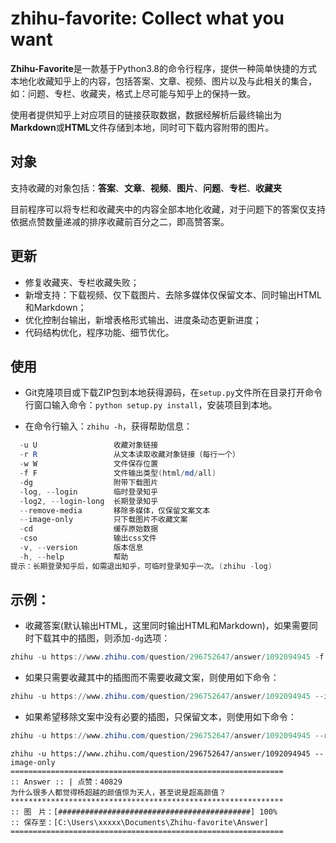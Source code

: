 # zhihu-favorite: Collect what you want

**Zhihu-Favorite**是一款基于Python3.8的命令行程序，提供一种简单快捷的方式本地化收藏知乎上的内容，包括答案、文章、视频、图片以及与此相关的集合，如：问题、专栏、收藏夹，格式上尽可能与知乎上的保持一致。

使用者提供知乎上对应项目的链接获取数据，数据经解析后最终输出为**Markdown**或**HTML**文件存储到本地，同时可下载内容附带的图片。

## 对象

支持收藏的对象包括：**答案**、**文章**、**视频**、**图片**、**问题**、**专栏**、**收藏夹**

目前程序可以将专栏和收藏夹中的内容全部本地化收藏，对于问题下的答案仅支持依据点赞数量递减的排序收藏前百分之二，即高赞答案。

## 更新

- 修复收藏夹、专栏收藏失败；
- 新增支持：下载视频、仅下载图片、去除多媒体仅保留文本、同时输出HTML和Markdown；
- 优化控制台输出，新增表格形式输出、进度条动态更新进度；
- 代码结构优化，程序功能、细节优化。

## 使用

- Git克隆项目或下载ZIP包到本地获得源码，在`setup.py`文件所在目录打开命令行窗口输入命令：`python setup.py install`，安装项目到本地。

- 在命令行输入：`zhihu -h`，获得帮助信息：

```powershell
  -u U                 收藏对象链接
  -r R                 从文本读取收藏对象链接（每行一个）
  -w W                 文件保存位置
  -f F                 文件输出类型(html/md/all)
  -dg                  附带下载图片
  -log, --login        临时登录知乎
  -log2, --login-long  长期登录知乎
  --remove-media       移除多媒体，仅保留文案文本
  --image-only         只下载图片不收藏文案
  -cd                  缓存原始数据
  -cso                 输出css文件
  -v, --version        版本信息
  -h, --help           帮助
提示：长期登录知乎后，如需退出知乎，可临时登录知乎一次。(zhihu -log)
```

## 示例：

- 收藏答案(默认输出HTML，这里同时输出HTML和Markdown)，如果需要同时下载其中的插图，则添加`-dg`选项：
```powershell
zhihu -u https://www.zhihu.com/question/296752647/answer/1092094945 -f all -dg
```

- 如果只需要收藏其中的插图而不需要收藏文案，则使用如下命令：
```powershell
zhihu -u https://www.zhihu.com/question/296752647/answer/1092094945 --image-only
```

- 如果希望移除文案中没有必要的插图，只保留文本，则使用如下命令：
```powershell
zhihu -u https://www.zhihu.com/question/296752647/answer/1092094945 --remove-media
```

```
zhihu -u https://www.zhihu.com/question/296752647/answer/1092094945 --image-only
=============================================================
:: Answer :: | 点赞：40829
为什么很多人都觉得杨超越的颜值惊为天人，甚至说是超高颜值？
*************************************************************
:: 图　片：[###########################################] 100%
:: 保存至：[C:\Users\xxxxx\Documents\Zhihu-favorite\Answer]
=============================================================
```

